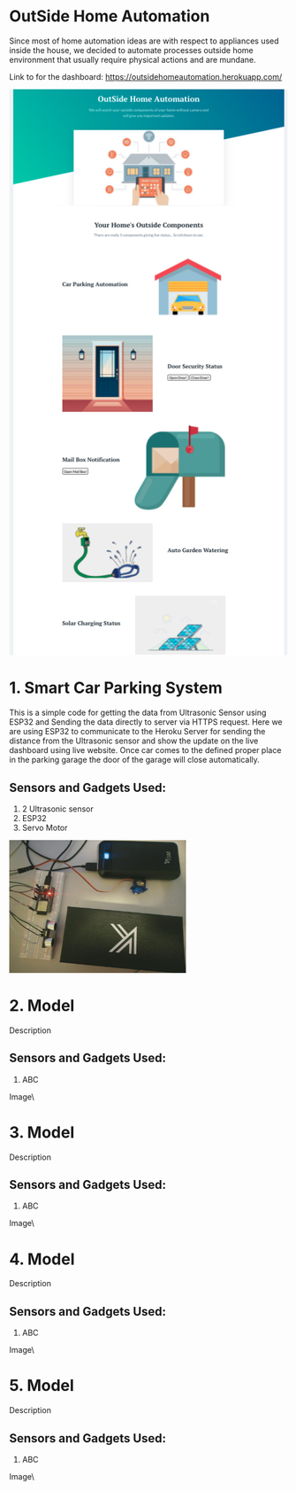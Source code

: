 # OutSide Home Automation
Since most of home automation ideas are with respect to appliances used inside the house, we decided to automate processes outside home environment that usually require physical actions and are mundane.

Link to for the dashboard: https://outsidehomeautomation.herokuapp.com/

<img src="demo/dashboard.jpeg" width="580"> 



# 1. Smart Car Parking System
This is a simple code for getting the data from Ultrasonic Sensor using ESP32 and Sending the data directly to server via HTTPS request.
Here we are using ESP32 to communicate to the Heroku Server for sending the distance from the Ultrasonic sensor and show the update on the live dashboard using live website. Once car comes to the defined proper place in the parking garage the door of the garage will close automatically. 

## Sensors and Gadgets Used:
1. 2 Ultrasonic sensor
2. ESP32
4. Servo Motor

<img src="demo/car.jpeg" width="320"> 


# 2. Model
Description

## Sensors and Gadgets Used:
1. ABC

Image\ 


# 3. Model
Description

## Sensors and Gadgets Used:
1. ABC

Image\ 


# 4. Model
Description

## Sensors and Gadgets Used:
1. ABC

Image\  


# 5. Model
Description

## Sensors and Gadgets Used:
1. ABC

Image\ 